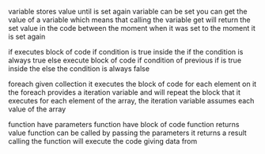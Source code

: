 variable stores value until is set again
variable can be set
you can get the value of a variable
which means that calling the variable get will return the set value in the code between the
moment when it was set to the moment it is set again

if executes block of code if condition is true
inside the if the condition is always true
else execute block of code if condition of previous if is true
inside the else the condition is always false

foreach given collection it executes the block of code for each element on it
the foreach provides a iteration variable and will repeat the block that 
it executes for each element of the array, the iteration variable assumes each value of the
array

function have parameters
function have block of code
function returns value
function can be called by passing the parameters it returns a result
calling the function will execute the code giving data from
